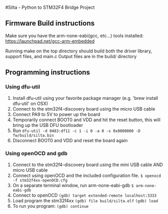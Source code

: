 #Silta - Python to STM32F4 Bridge Project

## Firmware Build instructions

Make sure you have the arm-none-eabi(gcc, etc...) tools installed: https://launchpad.net/gcc-arm-embedded

Running make on the top directory should build both the driver library, support files, and main.c
Output files are in the build/ directory

## Programming instructions 

### Using dfu-util

1. Install dfu-util using your favorite package manager (e.g. 'brew install dfu-util' on OSX)
2. Connect to the stm32f4-discovery board using the micro USB cable
3. Connect PA9 to 5V to power up the board
4. Temporarily connect BOOT0 and VDD and hit the reset button, this will bring up the USB DFU bootloader
5. Run `dfu-util -d 0483:df11 -c 1 -i 0 -a 0 -s 0x8000000 -D fw/build/silta.bin`
6. Disconnect BOOT0 and VDD and reset the board again

### Using openOCD and gdb

1. Connect to the stm32f4-discovery board using the mini USB cable AND micro USB cable
2. Connect using openOCD and the included configuration file. 
	`$ openocd -f stm32f4xx-openOCD.cfg`
3. On a separate terminal window, run arm-none-eabi-gdb
	`$ arm-none-eabi-gdb`
4. Connect to openOCD
	`(gdb) target extended-remote localhost:3333`
5. Load program the stm32f4xx
	`(gdb) file build/silta.elf`
	`(gdb) load`
6. To run you program:
	`(gdb) continue`
